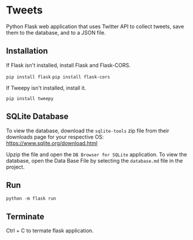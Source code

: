# Tweets
Python Flask web application that uses Twitter API to collect tweets, save them to the database, and to a JSON file.

## Installation
If Flask isn't installed, install Flask and Flask-CORS.

```pip install flask```
```pip install flask-cors```

If Tweepy isn't installed, install it.

```pip install tweepy```

## SQLite Database
To view the database, download the ```sqlite-tools``` zip file from their downloads page for your respective OS: https://www.sqlite.org/download.html

Upzip the file and open the ```DB Browser for SQLite``` application. To view the database, open the Data Base File by selecting the ```database.md``` file in the project.

## Run
```python -m flask run```

## Terminate
Ctrl + C to termate flask application.
